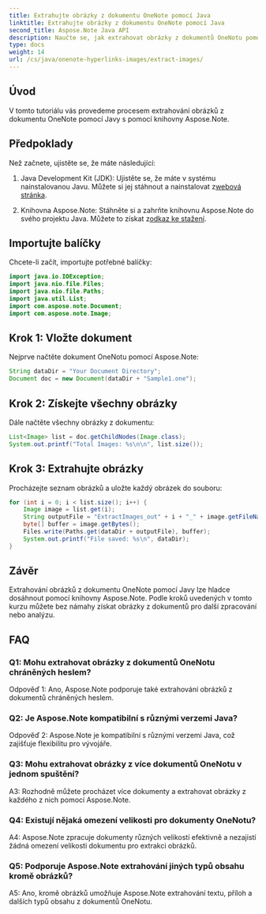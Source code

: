 ```yaml
---
title: Extrahujte obrázky z dokumentu OneNote pomocí Java
linktitle: Extrahujte obrázky z dokumentu OneNote pomocí Java
second_title: Aspose.Note Java API
description: Naučte se, jak extrahovat obrázky z dokumentů OneNotu pomocí Java s knihovnou Aspose.Note. Postupujte podle našeho podrobného průvodce pro bezproblémovou extrakci obrázků.
type: docs
weight: 14
url: /cs/java/onenote-hyperlinks-images/extract-images/
---
```

## Úvod

V tomto tutoriálu vás provedeme procesem extrahování obrázků z dokumentu OneNote pomocí Javy s pomocí knihovny Aspose.Note.

## Předpoklady

Než začnete, ujistěte se, že máte následující:

1.  Java Development Kit (JDK): Ujistěte se, že máte v systému nainstalovanou Javu. Můžete si jej stáhnout a nainstalovat z[webová stránka](https://www.oracle.com/java/technologies/javase-jdk15-downloads.html).

2.  Knihovna Aspose.Note: Stáhněte si a zahrňte knihovnu Aspose.Note do svého projektu Java. Můžete to získat z[odkaz ke stažení](https://releases.aspose.com/note/java/).

## Importujte balíčky

Chcete-li začít, importujte potřebné balíčky:

```java
import java.io.IOException;
import java.nio.file.Files;
import java.nio.file.Paths;
import java.util.List;
import com.aspose.note.Document;
import com.aspose.note.Image;
```

## Krok 1: Vložte dokument

Nejprve načtěte dokument OneNotu pomocí Aspose.Note:

```java
String dataDir = "Your Document Directory";
Document doc = new Document(dataDir + "Sample1.one");
```

## Krok 2: Získejte všechny obrázky

Dále načtěte všechny obrázky z dokumentu:

```java
List<Image> list = doc.getChildNodes(Image.class);
System.out.printf("Total Images: %s\n\n", list.size());
```

## Krok 3: Extrahujte obrázky

Procházejte seznam obrázků a uložte každý obrázek do souboru:

```java
for (int i = 0; i < list.size(); i++) {
    Image image = list.get(i);
    String outputFile = "ExtractImages_out" + i + "_" + image.getFileName();
    byte[] buffer = image.getBytes();
    Files.write(Paths.get(dataDir + outputFile), buffer);
    System.out.printf("File saved: %s\n", dataDir);
}
```

## Závěr

Extrahování obrázků z dokumentu OneNote pomocí Javy lze hladce dosáhnout pomocí knihovny Aspose.Note. Podle kroků uvedených v tomto kurzu můžete bez námahy získat obrázky z dokumentů pro další zpracování nebo analýzu.

## FAQ

### Q1: Mohu extrahovat obrázky z dokumentů OneNotu chráněných heslem?

Odpověď 1: Ano, Aspose.Note podporuje také extrahování obrázků z dokumentů chráněných heslem.

### Q2: Je Aspose.Note kompatibilní s různými verzemi Java?

Odpověď 2: Aspose.Note je kompatibilní s různými verzemi Java, což zajišťuje flexibilitu pro vývojáře.

### Q3: Mohu extrahovat obrázky z více dokumentů OneNotu v jednom spuštění?

A3: Rozhodně můžete procházet více dokumenty a extrahovat obrázky z každého z nich pomocí Aspose.Note.

### Q4: Existují nějaká omezení velikosti pro dokumenty OneNotu?

A4: Aspose.Note zpracuje dokumenty různých velikostí efektivně a nezajistí žádná omezení velikosti dokumentu pro extrakci obrázků.

### Q5: Podporuje Aspose.Note extrahování jiných typů obsahu kromě obrázků?

A5: Ano, kromě obrázků umožňuje Aspose.Note extrahování textu, příloh a dalších typů obsahu z dokumentů OneNotu.